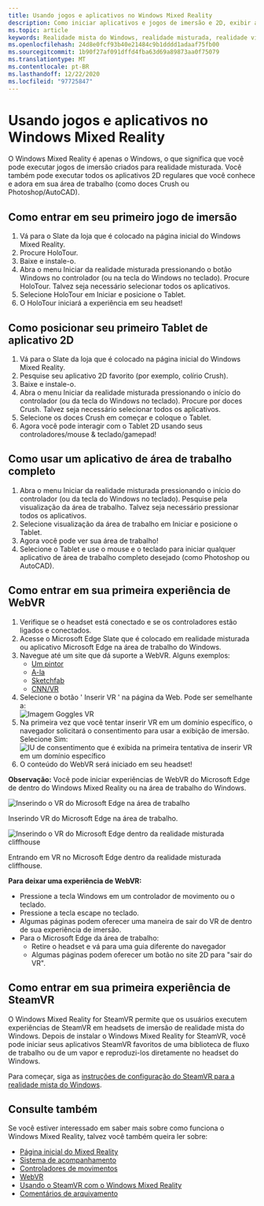 ```yaml
---
title: Usando jogos e aplicativos no Windows Mixed Reality
description: Como iniciar aplicativos e jogos de imersão e 2D, exibir a área de trabalho e experimentar o conteúdo de WebVR e SteamVR.
ms.topic: article
keywords: Realidade mista do Windows, realidade misturada, realidade virtual, VR, MR, aplicativos, jogos, desktop, SteamVR, WebVR, vapor
ms.openlocfilehash: 24d8e0fcf93b40e21484c9b1dddd1adaaf75fb00
ms.sourcegitcommit: 1b90f27af091dffd4fba63d69a89873aa0f75079
ms.translationtype: MT
ms.contentlocale: pt-BR
ms.lasthandoff: 12/22/2020
ms.locfileid: "97725847"
---
```

# <a name="using-games-and-apps-in-windows-mixed-reality"></a>Usando jogos e aplicativos no Windows Mixed Reality

O Windows Mixed Reality é apenas o Windows, o que significa que você pode executar jogos de imersão criados para realidade misturada. Você também pode executar todos os aplicativos 2D regulares que você conhece e adora em sua área de trabalho (como doces Crush ou Photoshop/AutoCAD).

## <a name="how-to-get-into-your-first-immersive-game"></a>Como entrar em seu primeiro jogo de imersão

1. Vá para o Slate da loja que é colocado na página inicial do Windows Mixed Reality.
2. Procure HoloTour.
3. Baixe e instale-o.
4. Abra o menu Iniciar da realidade misturada pressionando o botão Windows no controlador (ou na tecla do Windows no teclado). Procure HoloTour. Talvez seja necessário selecionar todos os aplicativos.
5. Selecione HoloTour em Iniciar e posicione o Tablet.
6. O HoloTour iniciará a experiência em seu headset!

## <a name="how-to-place-your-first-2d-app-slate"></a>Como posicionar seu primeiro Tablet de aplicativo 2D

1. Vá para o Slate da loja que é colocado na página inicial do Windows Mixed Reality.
2. Pesquise seu aplicativo 2D favorito (por exemplo, colírio Crush).
3. Baixe e instale-o.
4. Abra o menu Iniciar da realidade misturada pressionando o início do controlador (ou da tecla do Windows no teclado). Procure por doces Crush. Talvez seja necessário selecionar todos os aplicativos.
5. Selecione os doces Crush em começar e coloque o Tablet.
6. Agora você pode interagir com o Tablet 2D usando seus controladores/mouse & teclado/gamepad!

## <a name="how-to-use-a-full-desktop-application"></a>Como usar um aplicativo de área de trabalho completo

1. Abra o menu Iniciar da realidade misturada pressionando o início do controlador (ou da tecla do Windows no teclado). Pesquise pela visualização da área de trabalho. Talvez seja necessário pressionar todos os aplicativos.
2. Selecione visualização da área de trabalho em Iniciar e posicione o Tablet.
3. Agora você pode ver sua área de trabalho!
4. Selecione o Tablet e use o mouse e o teclado para iniciar qualquer aplicativo de área de trabalho completo desejado (como Photoshop ou AutoCAD).

## <a name="how-to-get-into-your-first-webvr-experience"></a>Como entrar em sua primeira experiência de WebVR

1. Verifique se o headset está conectado e se os controladores estão ligados e conectados.
2. Acesse o Microsoft Edge Slate que é colocado em realidade misturada ou aplicativo Microsoft Edge na área de trabalho do Windows.
3. Navegue até um site que dá suporte a WebVR. Alguns exemplos:
   * [Um pintor](https://aframe.io/a-painter/)
   * [A-la](https://aframe.io/a-blast/)
   * [Sketchfab](https://sketchfab.com/)
   * [CNN/VR](https://cnn.com/vr)
4. Selecione o botão ' Inserir VR ' na página da Web. Pode ser semelhante a: \
   ![Imagem Goggles VR](images/75px-enter-vr.png)
5. Na primeira vez que você tentar inserir VR em um domínio específico, o navegador solicitará o consentimento para usar a exibição de imersão. Selecione Sim: ![IU de consentimento que é exibida na primeira tentativa de inserir VR em um domínio específico](images/1053px-Webvr-consent-ui.png)
6. O conteúdo do WebVR será iniciado em seu headset!

**Observação:** Você pode iniciar experiências de WebVR do Microsoft Edge de dentro do Windows Mixed Reality ou na área de trabalho do Windows.

![Inserindo o VR do Microsoft Edge na área de trabalho](images/450px-webvr-desktop.png)

Inserindo VR do Microsoft Edge na área de trabalho.

![Inserindo o VR do Microsoft Edge dentro da realidade misturada cliffhouse](images/450px-enter-vr-cliffhouse.jpg)

Entrando em VR no Microsoft Edge dentro da realidade misturada cliffhouse.

**Para deixar uma experiência de WebVR:**
* Pressione a tecla Windows em um controlador de movimento ou o teclado.
* Pressione a tecla escape no teclado.
* Algumas páginas podem oferecer uma maneira de sair do VR de dentro de sua experiência de imersão.
* Para o Microsoft Edge da área de trabalho:
  * Retire o headset e vá para uma guia diferente do navegador
  * Algumas páginas podem oferecer um botão no site 2D para "sair do VR".

## <a name="how-to-get-into-your-first-steamvr-experience"></a>Como entrar em sua primeira experiência de SteamVR

O Windows Mixed Reality for SteamVR permite que os usuários executem experiências de SteamVR em headsets de imersão de realidade mista do Windows. Depois de instalar o Windows Mixed Reality for SteamVR, você pode iniciar seus aplicativos SteamVR favoritos de uma biblioteca de fluxo de trabalho ou de um vapor e reproduzi-los diretamente no headset do Windows.

Para começar, siga as [instruções de configuração do SteamVR para a realidade mista do Windows](https://docs.microsoft.com/windows/mixed-reality/enthusiast-guide/using-steamvr-with-windows-mixed-reality).

## <a name="see-also"></a>Consulte também

Se você estiver interessado em saber mais sobre como funciona o Windows Mixed Reality, talvez você também queira ler sobre:
* [Página inicial do Mixed Reality](your-mixed-reality-home.md)
* [Sistema de acompanhamento](tracking-system.md)
* [Controladores de movimentos](controllers-in-wmr.md)
* [WebVR](webvr.md)
* [Usando o SteamVR com o Windows Mixed Reality](using-steamvr-with-windows-mixed-reality.md)
* [Comentários de arquivamento](filing-feedback.md)
